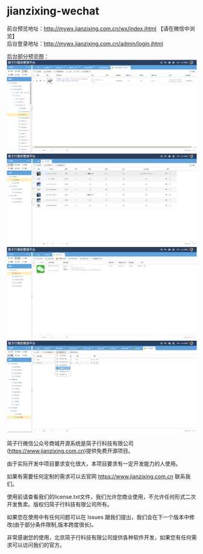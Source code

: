 # jianzixing-wechat

前台预览地址：http://mywx.jianzixing.com.cn/wx/index.jhtml 【请在微信中浏览】  
后台登录地址：http://mywx.jianzixing.com.cn/admin/login.jhtml

后台部分预览图：  
![image](https://github.com/jianzixing/jianzixing-wechat/blob/master/preview/01.png)  
![image](https://github.com/jianzixing/jianzixing-wechat/blob/master/preview/02.png)  
![image](https://github.com/jianzixing/jianzixing-wechat/blob/master/preview/03.png)  
![image](https://github.com/jianzixing/jianzixing-wechat/blob/master/preview/04.png)  

简子行微信公众号商城开源系统是简子行科技有限公司(https://www.jianzixing.com.cn)提供免费开源项目。

由于实际开发中项目要求变化很大，本项目要求有一定开发能力的人使用。

如果有需要任何定制的需求可以去官网 https://www.jianzixing.com.cn 联系我们。

使用前请查看我们的license.txt文件，我们允许您商业使用，不允许任何形式二次开发售卖。版权归简子行科技有限公司所有。

如果您在使用中有任何问题可以在 Issues 跟我们提出，我们会在下一个版本中修改(由于部分条件限制,版本跨度很长)。

非常感谢您的使用，北京简子行科技有限公司提供各种软件开发，如果您有任何需求可以访问我们的官方。
